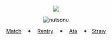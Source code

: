 <div id="header" align="center">

![](https://komarev.com/ghpvc/?username=destroy-boys&style=plastic&color=lightgray&label=_⚢_&base=1000)

![nutsonu](https://i.postimg.cc/zfQ4RBv2/Untitled15-20250423153107.png)

<div id="header" align="center">


[Match](https://rentry.co/tianlang) ‎  ‎  ‎  ‎✦‎  ‎  ‎  ‎  [Rentry](https://rentry.co/lordless) ‎  ‎  ‎  ‎✦‎  ‎  ‎  ‎  [Ata](https://lufeng.atabook.org/) ‎  ‎  ‎  ‎✦‎  ‎  ‎  ‎[Straw](https://4megz.straw.page)
